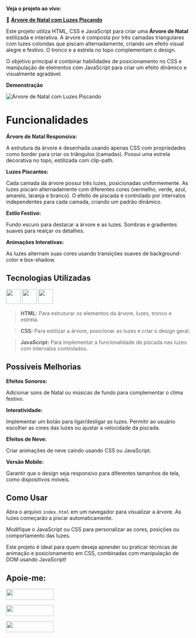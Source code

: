 **Veja o projeto ao vivo:**

🌲 **[Árvore de Natal com Luzes Piscando](https://ninja1375.github.io/Arvore-de-Natal-Com-Luzes-Piscando/)**

Este projeto utiliza HTML, CSS e JavaScript para criar uma **Árvore de Natal** estilizada e interativa. A árvore é composta por três camadas triangulares com luzes coloridas que piscam alternadamente, criando um efeito visual alegre e festivo. O tronco e a estrela no topo complementam o design.

O objetivo principal é combinar habilidades de posicionamento no CSS e manipulação de elementos com JavaScript para criar um efeito dinâmico e visualmente agradável.

**Demonstração**

![Árvore de Natal com Luzes Piscando ](https://github.com/user-attachments/assets/7a57e959-0547-4d23-84bb-d557965c683a)

# Funcionalidades

**Árvore de Natal Responsiva:**

A estrutura da árvore é desenhada usando apenas CSS com propriedades como border para criar os triângulos (camadas).
Possui uma estrela decorativa no topo, estilizada com clip-path.

**Luzes Piscantes:**

Cada camada da árvore possui três luzes, posicionadas uniformemente.
As luzes piscam alternadamente com diferentes cores (vermelho, verde, azul, amarelo, laranja e branco).
O efeito de piscada é controlado por intervalos independentes para cada camada, criando um padrão dinâmico.

**Estilo Festivo:**

Fundo escuro para destacar a árvore e as luzes.
Sombras e gradientes suaves para realçar os detalhes.

**Animações Interativas:**

As luzes alternam suas cores usando transições suaves de background-color e box-shadow.

## Tecnologias Utilizadas

<a href="https://programartudo.blogspot.com/2024/11/html-tudo-o-que-precisa-para-comecar.html" target="_blank"><img loading="lazy" src="https://cdn.jsdelivr.net/gh/devicons/devicon/icons/html5/html5-original.svg" width="40" height="40"/></a> <a href="https://programartudo.blogspot.com/2024/11/css-como-dar-estilo-ao-teu-website.html" target="_blank"><img loading="lazy" src="https://cdn.jsdelivr.net/gh/devicons/devicon/icons/css3/css3-original.svg" width="40" height="40"/></a> <a href="https://programartudo.blogspot.com/2024/11/javascript-linguagem-dinamica-da-web.html" target="_blank"><img loading="lazy" src="https://cdn.jsdelivr.net/gh/devicons/devicon/icons/javascript/javascript-original.svg" width="40" height="40"/></a>

>**HTML:** Para estruturar os elementos da árvore, luzes, tronco e estrela.

>**CSS:** Para estilizar a árvore, posicionar as luzes e criar o design geral.

>**JavaScript:** Para implementar a funcionalidade de piscada nas luzes com intervalos controlados.

## Possíveis Melhorias

**Efeitos Sonoros:**

Adicionar sons de Natal ou músicas de fundo para complementar o clima festivo.

**Interatividade:**

Implementar um botão para ligar/desligar as luzes.
Permitir ao usuário escolher as cores das luzes ou ajustar a velocidade da piscada.

**Efeitos de Neve:**

Criar animações de neve caindo usando CSS ou JavaScript.

**Versão Mobile:**

Garantir que o design seja responsivo para diferentes tamanhos de tela, como dispositivos móveis.

## Como Usar

Abra o arquivo `index.html` em um navegador para visualizar a árvore.
As luzes começarão a piscar automaticamente.

Modifique o JavaScript ou CSS para personalizar as cores, posições ou comportamento das luzes.

Este projeto é ideal para quem deseja aprender ou praticar técnicas de animação e posicionamento em CSS, combinadas com manipulação de DOM usando JavaScript!

## Apoie-me:

<a href="https://buymeacoffee.com/antonio13" target="_blank"><img loading="lazy" src="https://img.buymeacoffee.com/button-api/?text=Buy%20me%20a%20coffee&emoji=&slug=seu_nome_de_usuario&button_colour=FFDD00&font_colour=000000&font_family=Cookie&outline_colour=000000&coffee_colour=ffffff" width="130" height="30"></a>

<a href="https://www.paypal.com/donate/?hosted_button_id=DN574F28FYUNG" target="_blank"><img loading="lazy" src="https://upload.wikimedia.org/wikipedia/commons/b/b5/PayPal.svg" width="130" height="30"></a>

<a href="https://github.com/sponsors/Ninja1375" target="_blank"><img loading="lazy" src="https://img.shields.io/badge/-Sponsor-ea4aaa?style=for-the-badge&logo=github&logoColor=white" width="130" height="30"></a>
